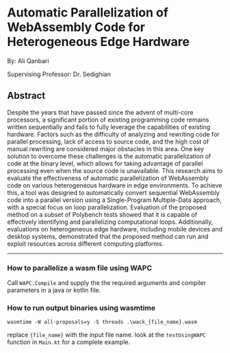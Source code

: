 # Automatic Parallelization of WebAssembly Code for Heterogeneous Edge Hardware

By: Ali Qanbari

Supervising Professor: Dr. Sedighian

## Abstract

Despite the years that have passed since the advent of multi-core processors, a significant portion of
existing programming code remains written sequentially and fails to fully leverage the capabilities of
existing hardware. Factors such as the difficulty of analyzing and rewriting code for parallel processing, lack of access to source code, and the high cost of manual rewriting are considered major obstacles
in this area. One key solution to overcome these challenges is the automatic parallelization of code
at the binary level, which allows for taking advantage of parallel processing even when the source
code is unavailable. This research aims to evaluate the effectiveness of automatic parallelization of
WebAssembly code on various heterogeneous hardware in edge environments. To achieve this, a tool
was designed to automatically convert sequential WebAssembly code into a parallel version using a
Single-Program Multiple-Data approach, with a special focus on loop parallelization. Evaluation of the
proposed method on a subset of Polybench tests showed that it is capable of effectively identifying and
parallelizing computational loops. Additionally, evaluations on heterogeneous edge hardware, including mobile devices and desktop systems, demonstrated that the proposed method can run and exploit
resources across different computing platforms.

---

### How to parallelize a wasm file using WAPC

Call `WAPC.Compile` and supply the the required arguments and compiler parameters in a java or kotlin file.

### How to run output binaries using wasmtime
```
wasmtime -W all-proposals=y -S threads .\wack_{file_name}.wasm
```
replace `{file_name}` with the input file name.
look at the `testUsingWAPC` function in `Main.kt` for a complete example.